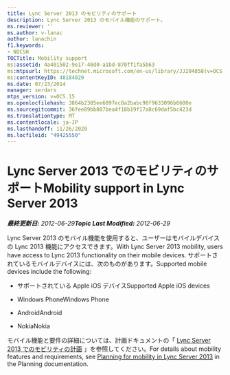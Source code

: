 ```yaml
---
title: Lync Server 2013 のモビリティのサポート
description: Lync Server 2013 のモバイル機能のサポート。
ms.reviewer: ''
ms.author: v-lanac
author: lanachin
f1.keywords:
- NOCSH
TOCTitle: Mobility support
ms:assetid: 4a401502-9e17-40d0-a1bd-870ff1fa5b63
ms:mtpsurl: https://technet.microsoft.com/en-us/library/JJ204858(v=OCS.15)
ms:contentKeyID: 48184029
ms.date: 07/23/2014
manager: serdars
mtps_version: v=OCS.15
ms.openlocfilehash: 3864b2305ee6097ec8a2babc98f9633096b6600e
ms.sourcegitcommit: 36fee89bb887bea4f18b19f17a8c69daf5bc423d
ms.translationtype: MT
ms.contentlocale: ja-JP
ms.lasthandoff: 11/26/2020
ms.locfileid: "49425550"
---
```

# <a name="mobility-support-in-lync-server-2013"></a><span data-ttu-id="e6c39-103">Lync Server 2013 でのモビリティのサポート</span><span class="sxs-lookup"><span data-stu-id="e6c39-103">Mobility support in Lync Server 2013</span></span>

<div data-xmlns="http://www.w3.org/1999/xhtml">

<div class="topic" data-xmlns="http://www.w3.org/1999/xhtml" data-msxsl="urn:schemas-microsoft-com:xslt" data-cs="https://msdn.microsoft.com/">

<div data-asp="https://msdn2.microsoft.com/asp">



</div>

<div id="mainSection">

<div id="mainBody"><span data-ttu-id="e6c39-104">

<span> </span></span><span class="sxs-lookup"><span data-stu-id="e6c39-104">

<span> </span></span></span>

<span data-ttu-id="e6c39-105">_**最終更新日:** 2012-06-29_</span><span class="sxs-lookup"><span data-stu-id="e6c39-105">_**Topic Last Modified:** 2012-06-29_</span></span>

<span data-ttu-id="e6c39-106">Lync Server 2013 のモバイル機能を使用すると、ユーザーはモバイルデバイスの Lync 2013 機能にアクセスできます。</span><span class="sxs-lookup"><span data-stu-id="e6c39-106">With Lync Server 2013 mobility, users have access to Lync 2013 functionality on their mobile devices.</span></span> <span data-ttu-id="e6c39-107">サポートされているモバイルデバイスには、次のものがあります。</span><span class="sxs-lookup"><span data-stu-id="e6c39-107">Supported mobile devices include the following:</span></span>

  - <span data-ttu-id="e6c39-108">サポートされている Apple iOS デバイス</span><span class="sxs-lookup"><span data-stu-id="e6c39-108">Supported Apple iOS devices</span></span>

  - <span data-ttu-id="e6c39-109">Windows Phone</span><span class="sxs-lookup"><span data-stu-id="e6c39-109">Windows Phone</span></span>

  - <span data-ttu-id="e6c39-110">Android</span><span class="sxs-lookup"><span data-stu-id="e6c39-110">Android</span></span>

  - <span data-ttu-id="e6c39-111">Nokia</span><span class="sxs-lookup"><span data-stu-id="e6c39-111">Nokia</span></span>

<span data-ttu-id="e6c39-112">モバイル機能と要件の詳細については、計画ドキュメントの「 [Lync Server 2013 でのモビリティの計画](lync-server-2013-planning-for-mobility.md) 」を参照してください。</span><span class="sxs-lookup"><span data-stu-id="e6c39-112">For details about mobility features and requirements, see [Planning for mobility in Lync Server 2013](lync-server-2013-planning-for-mobility.md) in the Planning documentation.</span></span>

<span data-ttu-id="e6c39-113"></div>

<span> </span>

</div>

</div>

</span><span class="sxs-lookup"><span data-stu-id="e6c39-113"></div>

<span> </span>

</div>

</div>

</span></span></div>

